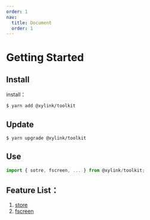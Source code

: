 ```yaml
---
order: 1
nav:
  title: Document
  order: 1
---
```


# Getting Started

## Install

install：

```bash
$ yarn add @xylink/toolkit
```

## Update

```bash
$ yarn upgrade @xylink/toolkit
```

## Use

```ts
import { sotre, fscreen, ... } from @xylink/toolkit;
```

## Feature List：

1. [store](/zh-CN/pages/store)
2. [fscreen](/zh-CN/pages/fscreen)
